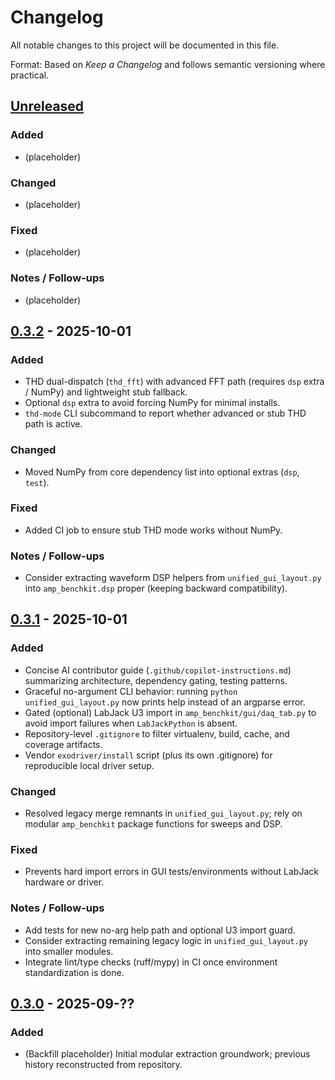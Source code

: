 # Changelog

All notable changes to this project will be documented in this file.

Format: Based on *Keep a Changelog* and follows semantic versioning where practical.

## [Unreleased]
### Added
- (placeholder)

### Changed
- (placeholder)

### Fixed
- (placeholder)

### Notes / Follow-ups
- (placeholder)

## [0.3.2] - 2025-10-01
### Added
- THD dual-dispatch (`thd_fft`) with advanced FFT path (requires `dsp` extra / NumPy) and lightweight stub fallback.
- Optional `dsp` extra to avoid forcing NumPy for minimal installs.
- `thd-mode` CLI subcommand to report whether advanced or stub THD path is active.

### Changed
- Moved NumPy from core dependency list into optional extras (`dsp`, `test`).

### Fixed
- Added CI job to ensure stub THD mode works without NumPy.

### Notes / Follow-ups
- Consider extracting waveform DSP helpers from `unified_gui_layout.py` into `amp_benchkit.dsp` proper (keeping backward compatibility).

## [0.3.1] - 2025-10-01
### Added
- Concise AI contributor guide (`.github/copilot-instructions.md`) summarizing architecture, dependency gating, testing patterns.
- Graceful no-argument CLI behavior: running `python unified_gui_layout.py` now prints help instead of an argparse error.
- Gated (optional) LabJack U3 import in `amp_benchkit/gui/daq_tab.py` to avoid import failures when `LabJackPython` is absent.
- Repository-level `.gitignore` to filter virtualenv, build, cache, and coverage artifacts.
- Vendor `exodriver/install` script (plus its own .gitignore) for reproducible local driver setup.

### Changed
- Resolved legacy merge remnants in `unified_gui_layout.py`; rely on modular `amp_benchkit` package functions for sweeps and DSP.

### Fixed
- Prevents hard import errors in GUI tests/environments without LabJack hardware or driver.

### Notes / Follow-ups
- Add tests for new no-arg help path and optional U3 import guard.
- Consider extracting remaining legacy logic in `unified_gui_layout.py` into smaller modules.
- Integrate lint/type checks (ruff/mypy) in CI once environment standardization is done.

## [0.3.0] - 2025-09-??
### Added
- (Backfill placeholder) Initial modular extraction groundwork; previous history reconstructed from repository.

[Unreleased]: https://github.com/bwedderburn/amp-benchkit/compare/0.3.2...HEAD
[0.3.2]: https://github.com/bwedderburn/amp-benchkit/compare/0.3.1...0.3.2
[0.3.1]: https://github.com/bwedderburn/amp-benchkit/compare/0.3.0...0.3.1
[0.3.0]: https://github.com/bwedderburn/amp-benchkit/releases/tag/0.3.0
